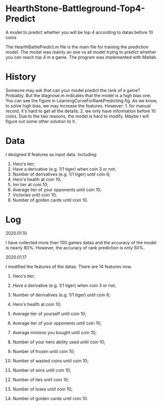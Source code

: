 # HearthStone-Battleground-Top4-Predict
A model to predict whether you will be top 4 according to datas before 10 coins

The HearthBattlePredict.m file is the main file for training the prediction model. The model was mainly an one vs all model trying to predict whether you can reach top 4 in a game. The program was implemented with Matlab.

# History
Someone may ask that can your model predict the rank of a game? Probably. But the diagnose.m indicates that the model is a high bias one. You can see the figure in LearningCurveForRankPredicting.fig.
As we know, to solve high bias, we may increase the features. 
However: 1. for manual record, it's hard to get all the details; 2. we only have information before 10 coins. Due to the two reasons, the model is hard to modify. Maybe I will figure out some other solution to it.

# Data
I designed 8 features as input data. Including:
1. Hero's tier;
2. Have a derivative (e.g. 1/1 tiger) when coin 3 or not;
3. Number of derivatives (e.g. 1/1 tiger) until coin 6;
4. Hero's health at coin 10;
5. Inn tier at coin 10; 
6. Average tier of your opponents until coin 10;
7. Victories until coin 10; 
8. Number of golden cards until coin 10.

# Log
2020.01.10

I have collected more than 100 games datas and the accuracy of the model is nearly 80%. However, the accuracy of rank prediction is only 50%.

2020.01.17

I modified the features of the datas. There are 14 features now.
1. Hero's tier;
2. Have a derivative (e.g. 1/1 tiger) when coin 3 or not;
3. Number of derivatives (e.g. 1/1 tiger) until coin 6;

4. Hero's health at coin 10;
5. Average tier of yourself until coin 10;
6. Average tier of your opponents until coin 10;
7. Average minions you bought until coin 10;
8. Number of your hero ability used until coin 10;
9. Number of frozen until coin 10;
10. Number of wasted coins until coin 10;
11. Number of wins until coin 10;
12. Number of ties until coin 10;
13. Number of loses until coin 10;
14. Number of golden cards until coin 10.

